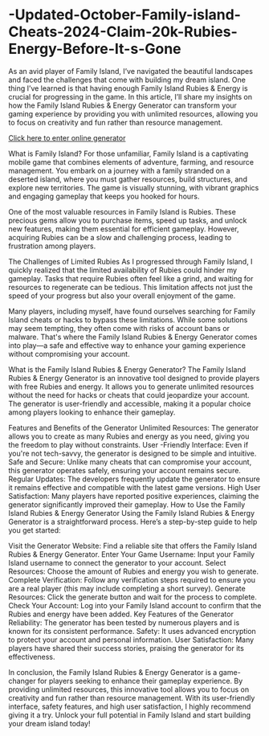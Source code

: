 # -Updated-October-Family-island-Cheats-2024-Claim-20k-Rubies-Energy-Before-It-s-Gone
As an avid player of Family Island, I’ve navigated the beautiful landscapes and faced the challenges that come with building my dream island. One thing I’ve learned is that having enough Family Island Rubies & Energy is crucial for progressing in the game. In this article, I’ll share my insights on how the Family Island Rubies & Energy Generator can transform your gaming experience by providing you with unlimited resources, allowing you to focus on creativity and fun rather than resource management.

<a href="https://tinyurl.com/5n8vscet">Click here to enter online generator</a>

What is Family Island?
For those unfamiliar, Family Island is a captivating mobile game that combines elements of adventure, farming, and resource management. You embark on a journey with a family stranded on a deserted island, where you must gather resources, build structures, and explore new territories. The game is visually stunning, with vibrant graphics and engaging gameplay that keeps you hooked for hours.

One of the most valuable resources in Family Island is Rubies. These precious gems allow you to purchase items, speed up tasks, and unlock new features, making them essential for efficient gameplay. However, acquiring Rubies can be a slow and challenging process, leading to frustration among players.

The Challenges of Limited Rubies
As I progressed through Family Island, I quickly realized that the limited availability of Rubies could hinder my gameplay. Tasks that require Rubies often feel like a grind, and waiting for resources to regenerate can be tedious. This limitation affects not just the speed of your progress but also your overall enjoyment of the game.

Many players, including myself, have found ourselves searching for Family Island cheats or hacks to bypass these limitations. While some solutions may seem tempting, they often come with risks of account bans or malware. That's where the Family Island Rubies & Energy Generator comes into play—a safe and effective way to enhance your gaming experience without compromising your account.

What is the Family Island Rubies & Energy Generator?
The Family Island Rubies & Energy Generator is an innovative tool designed to provide players with free Rubies and energy. It allows you to generate unlimited resources without the need for hacks or cheats that could jeopardize your account. The generator is user-friendly and accessible, making it a popular choice among players looking to enhance their gameplay.

Features and Benefits of the Generator
Unlimited Resources: The generator allows you to create as many Rubies and energy as you need, giving you the freedom to play without constraints.
User -Friendly Interface: Even if you're not tech-savvy, the generator is designed to be simple and intuitive.
Safe and Secure: Unlike many cheats that can compromise your account, this generator operates safely, ensuring your account remains secure.
Regular Updates: The developers frequently update the generator to ensure it remains effective and compatible with the latest game versions.
High User Satisfaction: Many players have reported positive experiences, claiming the generator significantly improved their gameplay.
How to Use the Family Island Rubies & Energy Generator
Using the Family Island Rubies & Energy Generator is a straightforward process. Here’s a step-by-step guide to help you get started:

Visit the Generator Website: Find a reliable site that offers the Family Island Rubies & Energy Generator.
Enter Your Game Username: Input your Family Island username to connect the generator to your account.
Select Resources: Choose the amount of Rubies and energy you wish to generate.
Complete Verification: Follow any verification steps required to ensure you are a real player (this may include completing a short survey).
Generate Resources: Click the generate button and wait for the process to complete.
Check Your Account: Log into your Family Island account to confirm that the Rubies and energy have been added.
Key Features of the Generator
Reliability: The generator has been tested by numerous players and is known for its consistent performance.
Safety: It uses advanced encryption to protect your account and personal information.
User Satisfaction: Many players have shared their success stories, praising the generator for its effectiveness.

In conclusion, the Family Island Rubies & Energy Generator is a game-changer for players seeking to enhance their gameplay experience. By providing unlimited resources, this innovative tool allows you to focus on creativity and fun rather than resource management. With its user-friendly interface, safety features, and high user satisfaction, I highly recommend giving it a try. Unlock your full potential in Family Island and start building your dream island today!
